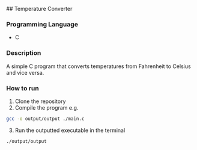 ## Temperature Converter

### Programming Language

- C

### Description

A simple C program that converts temperatures from Fahrenheit to Celsius and vice versa.

### How to run

1. Clone the repository
2. Compile the program e.g.

```bash
gcc -o output/output ./main.c
```

3. Run the outputted executable in the terminal

```bash
./output/output
```